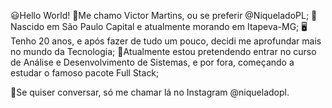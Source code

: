 😃Hello World!
👾Me chamo Victor Martins, ou se preferir @NiqueladoPL;
🚩Nascido em São Paulo Capital e atualmente morando em Itapeva-MG;
🖥Tenho 20 anos, e após fazer de tudo um pouco, decidi me aprofundar mais no mundo da Tecnologia;
📡Atualmente estou pretendendo entrar no curso de Análise e Desenvolvimento de Sistemas, e por fora, começando a estudar o famoso pacote Full Stack;

📸Se quiser conversar, só me chamar lá no Instagram @niqueladopl.

